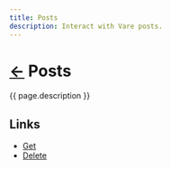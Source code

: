 ```yaml
---
title: Posts
description: Interact with Vare posts.
---
```

# [&larr;](/) Posts
{{ page.description }}
## Links
- [Get](/posts/get)
- [Delete](/posts/delete)